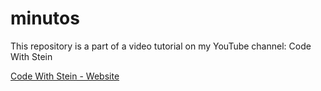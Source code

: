 # minutos

This repository is a part of a video tutorial on my YouTube channel: Code With Stein

[Code With Stein - Website](https://codewithstein.com)

